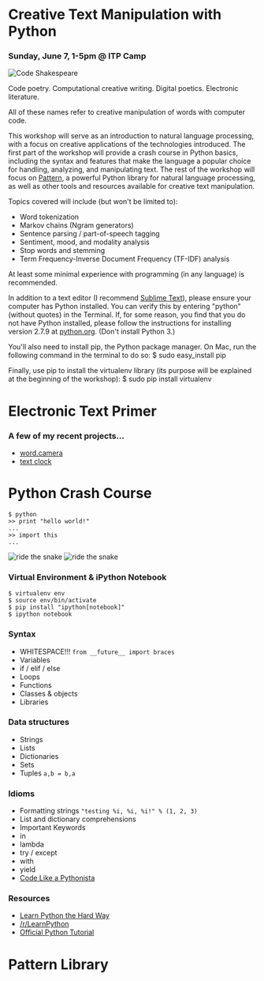 # Creative Text Manipulation with Python
### Sunday, June 7, 1-5pm @ ITP Camp

![Code Shakespeare](http://i.imgur.com/JoSJnyw.jpg)

Code poetry. Computational creative writing. Digital poetics. Electronic literature.

All of these names refer to creative manipulation of words with computer code.

This workshop will serve as an introduction to natural language processing, with a focus on creative applications of the technologies introduced. The first part of the workshop will provide a crash course in Python basics, including the syntax and features that make the language a popular choice for handling, analyzing, and manipulating text. The rest of the workshop will focus on [Pattern](http://www.clips.ua.ac.be/pages/pattern), a powerful Python library for natural language processing, as well as other tools and resources available for creative text manipulation.

Topics covered will include (but won't be limited to): 
* Word tokenization 
* Markov chains (Ngram generators) 
* Sentence parsing / part-of-speech tagging 
* Sentiment, mood, and modality analysis 
* Stop words and stemming 
* Term Frequency-Inverse Document Frequency (TF-IDF) analysis

At least some minimal experience with programming (in any language) is recommended.

In addition to a text editor (I recommend [Sublime Text](http://www.sublimetext.com/)), please ensure your computer has Python installed. You can verify this by entering "python" (without quotes) in the Terminal. If, for some reason, you find that you do not have Python installed, please follow the instructions for installing version 2.7.9 at [python.org](http://www.python.org). (Don't install Python 3.)

You'll also need to install pip, the Python package manager. On Mac, run the following command in the terminal to do so: 
    $ sudo easy_install pip

Finally, use pip to install the virtualenv library (its purpose will be explained at the beginning of the workshop): 
    $ sudo pip install virtualenv


# Electronic Text Primer

### A few of my recent projects...
* [word.camera](https://word.camera)
* [text clock](http://rossgoodwin.com/clock)


# Python Crash Course

    $ python
    >> print "hello world!"
    ...
    >> import this
    ...

![ride the snake](http://i.imgur.com/lRxcHLA.gif)
![ride the snake](http://i.imgur.com/71f0mB2.gif)

### Virtual Environment & iPython Notebook

    $ virtualenv env
    $ source env/bin/activate
    $ pip install "ipython[notebook]"
    $ ipython notebook

### Syntax
* WHITESPACE!!! `from __future__ import braces`
* Variables
* if / elif / else
* Loops
* Functions
* Classes & objects
* Libraries

### Data structures
* Strings
* Lists
* Dictionaries
* Sets
* Tuples `a,b = b,a`

### Idioms
* Formatting strings `"testing %i, %i, %i!" % (1, 2, 3)`
* List and dictionary comprehensions
* Important Keywords
 * in
 * lambda
 * try / except
 * with
 * yield
* [Code Like a Pythonista](http://python.net/~goodger/projects/pycon/2007/idiomatic/handout.html)


### Resources
* [Learn Python the Hard Way](http://learnpythonthehardway.org/book/)
* [/r/LearnPython](http://reddit.com/r/learnpython)
* [Official Python Tutorial](https://docs.python.org/2/tutorial/)

# Pattern Library


